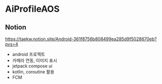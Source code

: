 # AiProfileAOS



## Notion
https://taekw.notion.site/Android-361f8756b808499ea285d9f5028670eb?pvs=4

- android 프로젝트
- 카메라 연동, 이미지 표시
- jetpack compose ui
- kotlin, coroutine 활용
- FCM
